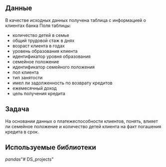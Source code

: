 ## Данные


В качестве исходных данных получена таблица с информацией о клиентах банка
Поля таблицы:
- количество детей в семье
- общий трудовой стаж в днях
- возраст клиента в годах
- уровень образования клиента
- идентификатор уровня образования
- семейное положение
- идентификатор семейного положения
- пол клиента
- тип занятости
- имел ли задолженность по возврату кредитов
- ежемесячный доход
- цель получения кредита

## Задача

На основании данных о платежеспособности клиентов, понять, влияет ли семейное положение и количество детей клиента на факт погашения кредита в срок.

## Используемые библиотеки
*pandas*"# DS_projects" 
